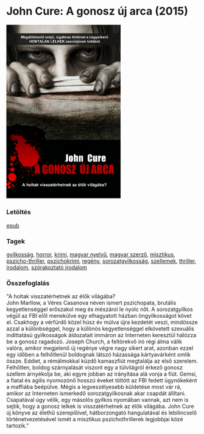 # <a name="id_956">John Cure: A gonosz új arca (2015)</a>
<img src="https://github.com/BercziSandor/calibre_lib/raw/main/libs/main/John%20Cure/A%20gonosz%20uj%20arca%20%28956%29/cover.jpg" alt="cover" width="300"/>

### Letöltés
[epub](https://github.com/BercziSandor/calibre_lib/raw/main/libs/main/John%20Cure/A%20gonosz%20uj%20arca%20%28956%29/A%20gonosz%20uj%20arca%20-%20John%20Cure.epub)

### Tagek
[gyilkosság](https://github.com/berczisandor/calibre_lib/blob/main/libs/main/tags/gyilkoss%c3%a1g.md), [horror](https://github.com/berczisandor/calibre_lib/blob/main/libs/main/tags/horror.md), [krimi](https://github.com/berczisandor/calibre_lib/blob/main/libs/main/tags/krimi.md), [magyar nyelvű](https://github.com/berczisandor/calibre_lib/blob/main/libs/main/tags/magyar%20nyelv%c5%b1.md), [magyar szerző](https://github.com/berczisandor/calibre_lib/blob/main/libs/main/tags/magyar%20szerz%c5%91.md), [misztikus](https://github.com/berczisandor/calibre_lib/blob/main/libs/main/tags/misztikus.md), [pszicho-thriller](https://github.com/berczisandor/calibre_lib/blob/main/libs/main/tags/pszicho-thriller.md), [pszichokrimi](https://github.com/berczisandor/calibre_lib/blob/main/libs/main/tags/pszichokrimi.md), [regény](https://github.com/berczisandor/calibre_lib/blob/main/libs/main/tags/reg%c3%a9ny.md), [sorozatgyilkosság](https://github.com/berczisandor/calibre_lib/blob/main/libs/main/tags/sorozatgyilkoss%c3%a1g.md), [szellemek](https://github.com/berczisandor/calibre_lib/blob/main/libs/main/tags/szellemek.md), [thriller](https://github.com/berczisandor/calibre_lib/blob/main/libs/main/tags/thriller.md), [irodalom](https://github.com/berczisandor/calibre_lib/blob/main/libs/main/tags/irodalom.md), [szórakoztató irodalom](https://github.com/berczisandor/calibre_lib/blob/main/libs/main/tags/sz%c3%b3rakoztat%c3%b3%20irodalom.md)

### Összefoglalás
<div>
<p>"A ​holtak visszatérhetnek az élők világába? <br>John Marllow, a Véres Casanova néven ismert pszichopata, brutális kegyetlenséggel erőszakol meg és mészárol le nyolc nőt. A sorozatgyilkos végül az FBI elől menekülve egy elhagyatott házban öngyilkosságot követ el. Csakhogy a vérfürdő közel húsz év múlva újra kezdetét veszi, mindössze azzal a különbséggel, hogy a különös kegyetlenséggel elkövetett szexuális indíttatású gyilkosságok áldozatait immáron az Interneten keresztül hálózza be a gonosz ragadozó. Joseph Church, a feltörekvő író régi álma válik valóra, amikor megjelenő új regénye végre nagy sikert arat, azonban ezzel egy időben a felhőtlenül boldognak látszó házassága kártyavárként omlik össze. Eddiet, a rémálmokkal küzdő kamaszfiút megtalálja az első szerelem. Felhőtlen, boldog szárnyalását viszont egy a túlvilágról érkező gonosz szellem árnyékolja be, aki egyre jobban az irányítása alá vonja a fiút. Gemsi, a fiatal és agilis nyomozónő hosszú éveket töltött az FBI fedett ügynökeként a maffiába beépülve. Mégis a legveszélyesebb küldetése most vár rá, amikor az Interneten ismerkedő sorozatgyilkosnak akar csapdát állítani. Csapatával úgy vélik, egy másolós gyilkos nyomában vannak, azt nem is sejtik, hogy a gonosz lelkek is visszatérhetnek az élők világába. John Cure új könyve az élethű szereplőivel, hátborzongató hangulatával és lebilincselő történetvezetésével ismét a misztikus pszichothrillerek legjobbjai közé tartozik."</p></div>


